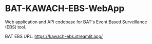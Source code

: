 # BAT-KAWACH-EBS-WebApp
Web application and API codebase for BAT's Event Based Surveillance (EBS) tool.

BAT EBS URL: https://kawach-ebs.streamlit.app/

